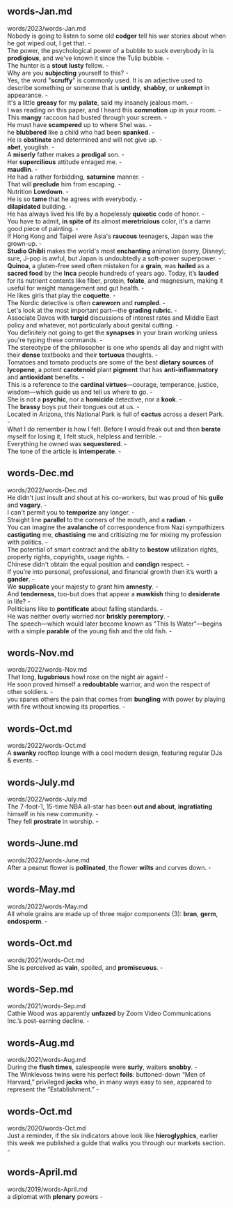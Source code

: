 ## words-Jan.md ##  
words/2023/words-Jan.md  
Nobody is going to listen to some old **codger** tell his war stories about when he got wiped out, I get that. -  
The power, the psychological power of a bubble to suck everybody in is **prodigious**, and we've known it since the Tulip bubble. -  
The hunter is a **stout** **lusty** fellow. -  
Why are you **subjecting** yourself to this? -  
Yes, the word "**scruffy**" is commonly used. It is an adjective used to describe something or someone that is **untidy**, **shabby**, or **unkempt** in appearance. -  
It's a little **greasy** for my **palate**, said my insanely jealous mom. -  
I was reading on this paper, and I heard this **commotion** up in your room. -  
This **mangy** raccoon had busted through your screen. -  
He must have **scampered** up to where Shel was. -  
he **blubbered** like a child who had been **spanked**. -  
He is **obstinate** and determined and will not give up. -  
**abet**, youglish. -  
A **miserly** father makes a **prodigal** son. -  
Her **supercilious** attitude enraged me. -  
**maudlin**. -  
He had a rather forbidding, **saturnine** manner. -  
That will **preclude** him from escaping. -  
Nutrition **Lowdown**. -  
He is so **tame** that he agrees with everybody. -  
**dilapidated** building. -  
He has always lived his life by a hopelessly **quixotic** code of honor. -  
You have to admit, **in spite of** its almost **meretricious** color, it's a damn good piece of painting. -  
If Hong Kong and Taipei were Asia's **raucous** teenagers, Japan was the grown-up. -  
**Studio Ghibli** makes the world's most **enchanting** animation (sorry, Disney); sure, J-pop is awful, but Japan is undoubtedly a soft-power superpower. -  
**Quinoa**, a gluten-free seed often mistaken for a **grain**, was **hailed** as a **sacred food** by the **Inca** people hundreds of years ago. Today, it’s **lauded** for its nutrient contents like fiber, protein, **folate**, and magnesium, making it useful for weight management and gut health. -  
He likes girls that play the **coquette**. -  
The Nordic detective is often **careworn** and **rumpled**. -  
Let's look at the most important part—the **grading rubric**. -  
Associate Davos with **turgid** discussions of interest rates and Middle East policy and whatever, not particularly about genital cutting. -  
You definitely not going to get the **synapses** in your brain working unless you're typing these commands. -  
The stereotype of the philosopher is one who spends all day and night with their **dense** textbooks and their **tortuous** thoughts. -  
Tomatoes and tomato products are some of the best **dietary sources** of **lycopene**, a potent **carotenoid** plant **pigment** that has **anti-inflammatory** and **antioxidant** benefits. -  
This is a reference to the **cardinal virtues**—courage, temperance, justice, wisdom—which guide us and tell us where to go. -  
She is not a **psychic**, nor a **homicide** detective, nor a **kook**. -  
The **brassy** boys put their tongues out at us. -  
Located in Arizona, this National Park is full of **cactus** across a desert Park. -  
What I do remember is how I felt. Before I would freak out and then **berate** myself for losing it, I felt stuck, helpless and terrible. -  
Everything he owned was **sequestered**. -  
The tone of the article is **intemperate**. -  

## words-Dec.md ##  
words/2022/words-Dec.md  
He didn't just insult and shout at his co-workers, but was proud of his **guile** and **vagary**. -  
I can't permit you to **temporize** any longer. -  
Straight line **parallel** to the corners of the mouth, and a **radian**. -  
You can imagine the **avalanche** of correspondence from Nazi sympathizers **castigating** me, **chastising** me and critisizing me for mixing my profession with politics. -  
The potential of smart contract and the ability to **bestow** utilization rights, property rights, copyrights, usage rights. -  
Chinese didn't obtain the equal position and **condign** respect. -  
If you’re into personal, professional, and financial growth then it’s worth a **gander**. -  
We **supplicate** your majesty to grant him **amnesty**. -  
And **tenderness**, too-but does that appear a **mawkish** thing to **desiderate** in life? -  
Politicians like to **pontificate** about falling standards. -  
He was neither overly worried nor **briskly** **peremptory**. -  
The speech—which would later become known as "This Is Water"—begins with a simple **parable** of the young fish and the old fish. -  

## words-Nov.md ##  
words/2022/words-Nov.md  
That long, **lugubrious** howl rose on the night air again! -  
He soon proved himself a **redoubtable** warrior, and won the respect of other soldiers. -  
you spares others the pain that comes from **bungling** with power by playing with fire without knowing its properties. -  

## words-Oct.md ##  
words/2022/words-Oct.md  
A **swanky** rooftop lounge with a cool modern design, featuring regular DJs & events. -  

## words-July.md ##  
words/2022/words-July.md  
The 7-foot-1, 15-time NBA all-star has been **out and about**, **ingratiating** himself in his new community. -  
They fell **prostrate** in worship. -  

## words-June.md ##  
words/2022/words-June.md  
After a peanut flower is **pollinated**, the flower **wilts** and curves down. -  

## words-May.md ##  
words/2022/words-May.md  
All whole grains are made up of three major components (3): **bran**, **germ**, **endosperm**. -  

## words-Oct.md ##  
words/2021/words-Oct.md  
She is perceived as **vain**, spoiled, and **promiscuous**. -  

## words-Sep.md ##  
words/2021/words-Sep.md  
Cathie Wood was apparently **unfazed** by Zoom Video Communications Inc.’s post-earning decline. -  

## words-Aug.md ##  
words/2021/words-Aug.md  
During the **flush times**, salespeople were **surly**, waiters **snobby**. -  
The Winklevoss twins were his perfect **foils**: buttoned-down “Men of Harvard,” privileged **jocks** who, in many ways easy to see, appeared to represent the “Establishment.” -  

## words-Oct.md ##  
words/2020/words-Oct.md  
Just a reminder, if the six indicators above look like **hieroglyphics**, earlier this week we published a guide that walks you through our markets section. -  

## words-April.md ##  
words/2019/words-April.md  
a diplomat with **plenary** powers -  
